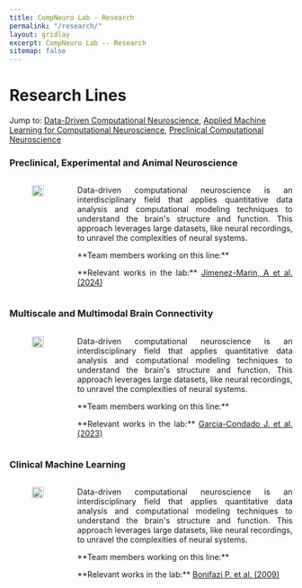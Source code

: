 ```yaml
---
title: CompNeuro Lab - Research
permalink: "/research/"
layout: gridlay
excerpt: CompNeuro Lab -- Research
sitemap: false
---
```


# Research Lines
Jump to: [Data-Driven Computational Neuroscience](#data-driven-computational-neuroscience), [Applied Machine Learning for Computational Neuroscience](#applied-machine-learning-for-computational-neuroscience), [Preclinical Computational Neuroscience](#preclinical-computational-neuroscience)


### Preclinical, Experimental and Animal Neuroscience

<div style="display: flex; align-items: flex-start;">
<div style="flex: 0 0 20%;"><!-- Adjust the width as needed -->
<figure>
<img src="{{ site.url }}{{ site.baseurl }}/images/researchpic/data_driven.png"  style="width: 100%;">
</figure>
</div>
<div style="flex: 1; padding-left: 20px;"> <!-- This adds some space between the image and the text -->
<p style="text-align: justify;">Data-driven computational neuroscience is an interdisciplinary field that applies quantitative data analysis and computational modeling techniques to understand the brain's structure and function. This approach leverages large datasets, like neural recordings, to unravel the complexities of neural systems.</p>
<p style="text-align: justify;">**Team members working on this line:** </p>
<p style="text-align: justify;">**Relevant works in the lab:** <a href="https://www.nature.com/articles/s41597-024-03060-2"> Jimenez-Marin, A et al. (2024) </a> </p>
</div>
</div>


### Multiscale and Multimodal Brain Connectivity

<div style="display: flex; align-items: flex-start;">
<div style="flex: 0 0 20%;"><!-- Adjust the width as needed -->
<figure>
<img src="{{ site.url }}{{ site.baseurl }}/images/researchpic/machine_learning.PNG"  style="width: 100%;">
</figure>
</div>
<div style="flex: 1; padding-left: 20px;"> <!-- This adds some space between the image and the text -->
<p style="text-align: justify;">Data-driven computational neuroscience is an interdisciplinary field that applies quantitative data analysis and computational modeling techniques to understand the brain's structure and function. This approach leverages large datasets, like neural recordings, to unravel the complexities of neural systems.</p>
<p style="text-align: justify;">**Team members working on this line:** </p>
<p style="text-align: justify;">**Relevant works in the lab:** <a href="https://alz-journals.onlinelibrary.wiley.com/doi/full/10.1002/dad2.12493"> Garcia-Condado J. et al. (2023) </a> </p>
</div>
</div>

### Clinical Machine Learning

<div style="display: flex; align-items: flex-start;">
<div style="flex: 0 0 20%;"><!-- Adjust the width as needed -->
<figure>
<img src="{{ site.url }}{{ site.baseurl }}/images/researchpic/preclinical.jpg"  style="width: 100%;">
</figure>
</div>
<div style="flex: 1; padding-left: 20px;"> <!-- This adds some space between the image and the text -->
<p style="text-align: justify;">Data-driven computational neuroscience is an interdisciplinary field that applies quantitative data analysis and computational modeling techniques to understand the brain's structure and function. This approach leverages large datasets, like neural recordings, to unravel the complexities of neural systems.</p>
<p style="text-align: justify;">**Team members working on this line:** </p>
<p style="text-align: justify;">**Relevant works in the lab:** <a href="https://www.science.org/doi/abs/10.1126/science.1175509"> Bonifazi P. et al. (2009) </a> </p>
</div>
</div>

